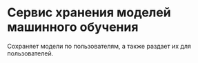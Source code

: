 # Сервис хранения моделей машинного обучения

Сохраняет модели по пользователям, а также раздает их для пользователей.

